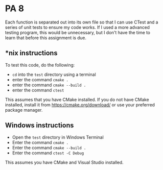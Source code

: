 # PA 8

Each function is separated out into its own file so that I can use CTest and a series of unit tests to ensure my code works. If I used a more advanced testing program, this would be unnecessary, but I don't have the time to learn that before this assignment is due.

## *nix instructions

To test this code, do the following:

- `cd` into the `test` directory using a terminal
- enter the command `cmake .`
- enter the command `cmake --build .`
- enter the command `ctest`

This assumes that you have CMake installed. If you do not have CMake installed, install it from https://cmake.org/download/ or use your preferred package manager.

## Windows instructions

- Open the `test` directory in Windows Terminal
- Enter the command `cmake .`
- Enter the command `cmake --build .`
- Enter the command `ctest -C Debug`

This assumes you have CMake and Visual Studio installed.